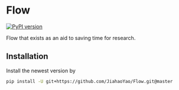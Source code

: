 # Flow

[![PyPI version](https://badge.fury.io/py/sysflow.svg)](https://badge.fury.io/py/sysflow)


Flow that exists as an aid to saving time for research.



## Installation

Install the newest version by

```bash
pip install -U git+https://github.com/JiahaoYao/Flow.git@master
```

